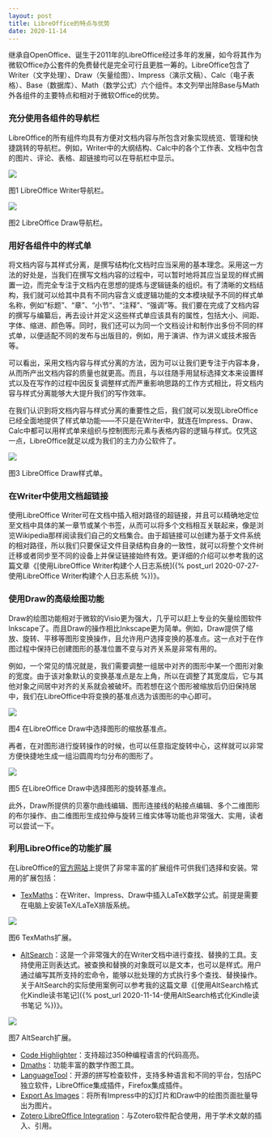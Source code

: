 ```yaml
---
layout: post
title: LibreOffice的特点与优势
date: 2020-11-14
---
```


继承自OpenOffice、诞生于2011年的LibreOffice经过多年的发展，如今将其作为微软Office办公套件的免费替代是完全可行且更胜一筹的。LibreOffice包含了Writer（文字处理）、Draw（矢量绘图）、Impress（演示文稿）、Calc（电子表格）、Base（数据库）、Math（数学公式）六个组件。本文列举出除Base与Math外各组件的主要特点和相对于微软Office的优势。

### 充分使用各组件的导航栏

LibreOffice的所有组件均具有方便对文档内容与所包含对象实现统览、管理和快捷跳转的导航栏。例如，Writer中的大纲结构、Calc中的各个工作表、文档中包含的图片、评论、表格、超链接均可以在导航栏中显示。

![](/figures/p77551865.jpg)

图1 LibreOffice Writer导航栏。

![](/figures/p77551866.jpg)

图2 LibreOffice Draw导航栏。

### 用好各组件中的样式单

将文档内容与其样式分离，是撰写结构化文档时应当采用的基本理念。采用这一方法的好处是，当我们在撰写文档内容的过程中，可以暂时地将其应当呈现的样式搁置一边，而完全专注于文档内在思想的提炼与逻辑链条的组织。有了清晰的文档结构，我们就可以给其中具有不同内容含义或逻辑功能的文本模块赋予不同的样式单名称，例如“标题”、“章”、“小节”、“注释”、“强调”等。我们要在完成了文档内容的撰写与编纂后，再去设计并定义这些样式单应该具有的属性，包括大小、间距、字体、缩进、颜色等。同时，我们还可以为同一个文档设计和制作出多份不同的样式单，以便适配不同的发布与出版目的，例如，用于演讲、作为讲义或技术报告等。

可以看出，采用文档内容与样式分离的方法，因为可以让我们更专注于内容本身，从而所产出文档内容的质量也就更高。而且，与以往随手用鼠标选择文本来设置样式以及在写作的过程中因反复调整样式而严重影响思路的工作方式相比，将文档内容与样式分离能够大大提升我们的写作效率。

在我们认识到将文档内容与样式分离的重要性之后，我们就可以发现LibreOffice已经全面地提供了样式单功能——不只是在Writer中，就连在Impress、Draw、Calc中都可以用样式单来组织与控制图形元素与表格内容的逻辑与样式。仅凭这一点，LibreOffice就足以成为我们的主力办公软件了。

![](/figures/p77551868.jpg)

图3 LibreOffice Draw样式单。

### 在Writer中使用文档超链接

使用LibreOffice Writer可在文档中插入相对路径的超链接，并且可以精确地定位至文档中具体的某一章节或某个书签，从而可以将多个文档相互关联起来，像是浏览Wikipedia那样阅读我们自己的文档集合。由于超链接可以创建为基于文件系统的相对路径，所以我们只要保证文件目录结构自身的一致性，就可以将整个文件树迁移或者同步至不同的设备上并保证链接始终有效。更详细的介绍可以参考我的这篇文章《[使用LibreOffice Writer构建个人日志系统]({% post_url 2020-07-27-使用LibreOffice Writer构建个人日志系统 %})》。

### 使用Draw的高级绘图功能

Draw的绘图功能相对于微软的Visio更为强大，几乎可以赶上专业的矢量绘图软件Inkscape了。而且Draw的操作相比Inkscape更为简单。例如，Draw提供了缩放、旋转、平移等图形变换操作，且允许用户选择变换的基准点。这一点对于在作图过程中保持已创建图形的基准位置不变与对齐关系是非常有用的。

例如，一个常见的情况就是，我们需要调整一组居中对齐的图形中某一个图形对象的宽度。由于该对象默认的变换基准点是左上角，所以在调整了其宽度后，它与其他对象之间居中对齐的关系就会被破坏。而若想在这个图形被缩放后仍旧保持居中，我们在LibreOffice中将变换的基准点选为该图形的中心即可。

![](/figures/p77551867.jpg)

图4 在LibreOffice Draw中选择图形的缩放基准点。

再者，在对图形进行旋转操作的时候，也可以任意指定旋转中心，这样就可以非常方便快捷地生成一组沿圆周均匀分布的图形了。

![](/figures/p77551869.jpg)

图5 在LibreOffice Draw中选择图形的旋转基准点。

此外，Draw所提供的贝塞尔曲线编辑、图形连接线的粘接点编辑、多个二维图形的布尔操作、由二维图形生成拉伸与旋转三维实体等功能也非常强大、实用，读者可以尝试一下。

### 利用LibreOffice的功能扩展

在LibreOffice的[官方网站](https://extensions.libreoffice.org/)上提供了非常丰富的扩展组件可供我们选择和安装。常用的扩展包括：

-   [TexMaths](https://extensions.libreoffice.org/en/extensions/show/texmaths-1)：在Writer、Impress、Draw中插入LaTeX数学公式。前提是需要在电脑上安装TeX/LaTeX排版系统。

![](/figures/p77551870.jpg)

图6 TexMaths扩展。

-   [AltSearch](https://extensions.libreoffice.org/en/extensions/show/alternative-dialog-find-replace-for-writer)：这是一个非常强大的在Writer文档中进行查找、替换的工具。支持使用正则表达式。被查换和替换的对象既可以是文本，也可以是样式。用户通过编写其所支持的宏命令，能够以批处理的方式执行多个查找、替换操作。关于AltSearch的实际使用案例可以参考我的这篇文章《[使用AltSearch格式化Kindle读书笔记]({% post_url 2020-11-14-使用AltSearch格式化Kindle读书笔记 %})》。

![](/figures/p77551871.jpg)

图7 AltSearch扩展。

-   [Code Highlighter](https://extensions.libreoffice.org/en/extensions/show/code-highlighter)：支持超过350种编程语言的代码高亮。
-   [Dmaths](https://extensions.libreoffice.org/en/extensions/show/dmaths)：功能丰富的数学作图工具。
-   [LanguageTool](https://extensions.libreoffice.org/en/extensions/show/languagetool)：开源的拼写检查软件，支持多种语言和不同的平台，包括PC独立软件，LibreOffice集成插件，Firefox集成插件。
-   [Export As Images](https://extensions.libreoffice.org/en/extensions/show/export-as-images)：将所有Impress中的幻灯片和Draw中的绘图页面批量导出为图片。
-   [Zotero LibreOffice Integration](https://extensions.libreoffice.org/en/extensions/show/zotero-libreoffice-integration)：与Zotero软件配合使用，用于学术文献的插入、引用。
